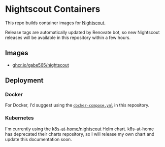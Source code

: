 # Nightscout Containers

This repo builds container images for [Nightscout](https://github.com/nightscout/cgm-remote-monitor).

Release tags are automatically updated by Renovate bot, so new Nightscout releases will be available in this repository within a few hours.

## Images

- [ghcr.io/gabe565/nightscout](https://github.com/gabe565/docker-nightscout/pkgs/container/nightscout)

## Deployment

### Docker

For Docker, I'd suggest using the [`docker-compose.yml`](./docker-compose.yml) in this repository.

### Kubernetes

I'm currently using the [k8s-at-home/nightscout](https://github.com/k8s-at-home/charts/tree/master/charts/stable/nightscout) Helm chart. k8s-at-home has deprecated their charts repository, so I will release my own chart and update this documentation soon.
